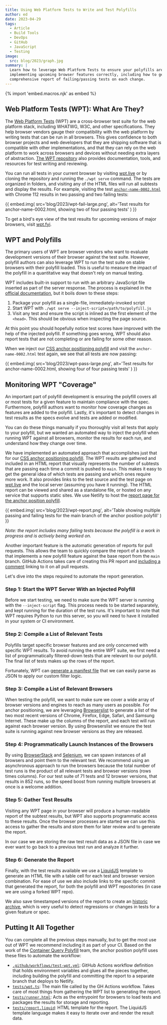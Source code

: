 ```yaml
---
title: Using Web Platform Tests to Write and Test Polyfills
author: ed
date: 2023-04-29
tags:
  - Article
  - Build Tools
  - DevOps
  - GitHub
  - JavaScript
  - Testing
image:
  src: blog/2023/graph.jpg
summary: |
  Learn how to leverage Web Platform Tests to ensure your polyfills are
  implementing upcoming browser features correctly, including how to generate a
  comprehensive report of failing/passing tests on each change.
---
```


{% import 'embed.macros.njk' as embed %}

## Web Platform Tests (WPT): What Are They?

The [Web Platform Tests](https://web-platform-tests.org/) (WPT) are a
cross-browser test suite for the web platform stack, including WHATWG, W3C, and
other specifications. They help browser vendors gauge their compatibility with
the web platform by writing tests that can be run in all browsers. This gives
confidence to both browser projects and web developers that they are shipping
software that is compatible with other implementations, and that they can rely
on the web platform to work across browsers and devices without needing extra
layers of abstraction. [The WPT
repository](https://github.com/web-platform-tests/wpt) also provides
documentation, tools, and resources for test writing and reviewing.

You can run all tests in your current browser by visiting
[wpt.live](https://wpt.live) or by cloning the repository and running the `./wpt
serve` command. The tests are organized in folders, and visiting any of the HTML
files will run all subtests and display the results. For example, visiting the
test
[`anchor-name-0002.html`](https://wpt.live/css/css-anchor-position/anchor-name-002.html)
with Chrome 112 results in two passing and two failing tests:

{{ embed.img(
  src='blog/2023/wpt-fail-large.png',
  alt='Test results for anchor-name-0002.html, showing two of four passing tests'
) }}

To get a bird's eye view of the test results for upcoming versions of major
browsers, visit [wpt.fyi](https://wpt.fyi).

## WPT and Polyfills

The primary users of WPT are browser vendors who want to evaluate development
versions of their browser against the test suite. However, polyfill authors can
also leverage WPT to run the test suite on stable browsers with their polyfill
loaded. This is useful to measure the impact of the polyfill in a quantitative
way that doesn't rely on manual testing.

WPT includes built-in support to run with an arbitrary JavaScript file inserted
as part of the server response. The process is explained in the [official
documentation](https://web-platform-tests.org/running-tests/testing-polyfills.html),
but it boils down to these steps:

1. Package your polyfill as a single-file, immediately-invoked script
2. Start WPT with `./wpt serve --inject-script=/path/to/polyfill.js`
3. Visit any test and ensure the script is inlined as the first element of the
   `<head>`. This should be obvious when inspecting the page source.

At this point you should hopefully notice test scores have improved with the
help of the injected polyfill. If something goes wrong, WPT should also report
tests that are not completing or are failing for some other reason.

When we inject our [CSS anchor positioning
polyfill](https://github.com/oddbird/css-anchor-positioning/) and visit the
`anchor-name-0002.html` test again, we see that all tests are now passing:

{{ embed.img(
  src='blog/2023/wpt-pass-large.png',
  alt='Test results for anchor-name-0002.html, showing four of four passing tests'
) }}

## Monitoring WPT "Coverage"

An important part of polyfill development is ensuring the polyfill covers all or
most tests for a given feature to maintain compliance with the spec.
Furthermore, polyfill authors want to monitor how coverage changes as features
are added to the polyfill. Lastly, it's important to detect changes in test
results as the specs evolve and tests are added or modified.

You can do these things manually if you thoroughly visit all tests that apply to
your polyfill, but we wanted an automated way to inject the polyfill when
running WPT against all browsers, monitor the results for each run, and
understand how they change over time.

We have implemented an automated approach that accomplishes just that for our
[CSS anchor positioning
polyfill](https://github.com/oddbird/css-anchor-positioning/). The WPT results
are gathered and included in an HTML report that visually represents the number
of subtests that are passing each time a commit is pushed to `main`. This makes
it easy to get the general idea of which tests are passing and which ones
require more work. It also provides links to the test source and the test page
on [wpt.live](https://wpt.live) and the local server (assuming you have it
running). The HTML report can be viewed and shared as a standalone file, or
hosted on any service that supports static sites. We use Netlify to host the
[report page for the anchor position
polyfill](https://anchor-position-wpt.netlify.app/).

{{ embed.img(
  src='blog/2023/wpt-report.png',
  alt='Table showing multiple passing and failing tests for the main branch of the anchor position polyfill'
) }}

*Note: the report includes many failing tests because the polyfill is a work in
progress and is actively being worked on.*

Another important feature is the automatic generation of reports for pull
requests. This allows the team to quickly compare the report of a branch that
implements a new polyfill feature against the base report from the `main`
branch. GitHub Actions takes care of creating this PR report and [including a
comment](https://github.com/oddbird/css-anchor-positioning/pull/90#issuecomment-1458115810)
linking to it on all pull requests.

Let's dive into the steps required to automate the report generation.

### Step 1: Start the WPT Server With an Injected Polyfill

Before we start testing, we need to make sure the WPT server is running with the
`--inject-script` flag. This process needs to be started separately, and kept
running for the duration of the test runs. It's important to note that WPT
requires Python to run this server, so you will need to have it installed in
your system or CI environment.

### Step 2: Compile a List of Relevant Tests

Polyfills target specific browser features and are only concerned with specific
WPT results. To avoid running the entire WPT suite, we first need a list of
programmatically filtered-down tests that are relevant to our polyfill. The
final list of tests makes up the rows of the report.

Fortunately, WPT can [generate a manifest
file](https://web-platform-tests.org/running-tests/command-line-arguments.html?highlight=manifest#manifest)
that we can easily parse as JSON to apply our custom filter logic.

### Step 3: Compile a List of Relevant Browsers

When testing the polyfill, we want to make sure we cover a wide array of browser
versions and engines to reach as many users as possible. For anchor positioning,
we are leveraging [Browserslist](https://browsersl.ist/) to generate a list of
the two most recent versions of Chrome, Firefox, Edge, Safari, and Samsung
Internet. These make up the columns of the report, and each test will run
against each browser version. By using Browserslist we ensure the test suite is
running against new browser versions as they are released.

### Step 4: Programmatically Launch Instances of the Browsers

By using [BrowserStack](https://www.browserstack.com/) and
[Selenium](https://selenium.dev), we can spawn instances of all browsers and
point them to the relevant test. We recommend using an asynchronous approach to
run the browsers because the total number of test runs is the product of all
relevant tests and browser versions (rows times columns). For our test suite of
71 tests and 12 browser versions, that results in 852 runs, so the speed boost
from running multiple browsers at once is a welcome addition.

### Step 5: Gather Test Results

Visiting any WPT page in your browser will produce a human-readable report of
the subtest results, but WPT also supports programmatic access to these results.
Once the browser processes are started we can use this access to gather the
results and store them for later review and to generate the report.

In our case we are storing the raw test result data as a JSON file in case we
ever want to go back to a previous test run and analyze it further.

### Step 6: Generate the Report

Finally, with the test results available we use a
[LiquidJS](https://liquidjs.com/) template to generate an HTML file with a table
cell for each test and browser version combination. For ease of use we also
include links to the specific commit that generated the report, for both the
polyfill and WPT repositories (in case we are using a forked WPT repo).

We also save timestamped versions of the report to create an [historic
archive](https://anchor-position-wpt.netlify.app/history.html), which is very
useful to detect regressions or changes in tests for a given feature or spec.

## Putting It All Together

You can complete all the previous steps manually, but to get the most use out of
WPT we recommend including it as part of your CI. Based on the work of the
[Container Query
Polyfill](https://github.com/GoogleChromeLabs/container-query-polyfill) team,
the anchor position polyfill uses these files to automate the workflow:

- [`.github/workflows/test-wpt.yml`](https://github.com/oddbird/css-anchor-positioning/blob/63486097aeb4d2cda5bff03a4f7bef26bef8d1ba/.github/workflows/test-wpt.yml):
  GitHub Actions workflow definition that holds environment variables and glues
  all the pieces together, including building the polyfill and committing the
  report to a separate branch that deploys to Netlify.
- [`tests/wpt.ts`](https://github.com/oddbird/css-anchor-positioning/blob/63486097aeb4d2cda5bff03a4f7bef26bef8d1ba/tests/wpt.ts):
  The main file called by the GH Actions workflow. Takes care of most things
  from gathering the WPT list to generating the report.
- [`tests/runner.html`](https://github.com/oddbird/css-anchor-positioning/blob/63486097aeb4d2cda5bff03a4f7bef26bef8d1ba/tests/runner.html):
  Acts as the entrypoint for browsers to load tests and packages the results for
  storage and reporting.
- [`tests/report.liquid`](https://github.com/oddbird/css-anchor-positioning/blob/63486097aeb4d2cda5bff03a4f7bef26bef8d1ba/tests/report.liquid):
  HTML template for the report. The LiquidJS template language makes it easy to
  iterate over and render the result data.
